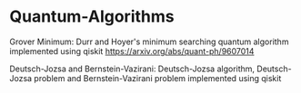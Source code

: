 # Quantum-Algorithms
Grover Minimum: Durr and Hoyer's minimum searching quantum algorithm implemented using qiskit https://arxiv.org/abs/quant-ph/9607014

Deutsch-Jozsa and Bernstein-Vazirani: Deutsch-Jozsa algorithm, Deutsch-Jozsa problem and Bernstein-Vazirani problem implemented using qiskit

